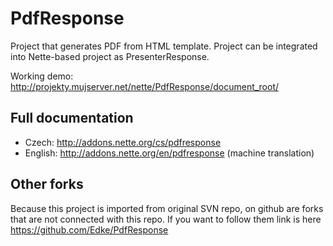 PdfResponse
===========

Project that generates PDF from HTML template. Project can be integrated into Nette-based project as PresenterResponse.

Working demo: http://projekty.mujserver.net/nette/PdfResponse/document_root/

Full documentation
------------------
- Czech: http://addons.nette.org/cs/pdfresponse
- English: http://addons.nette.org/en/pdfresponse (machine translation)



Other forks
-----------
Because this project is imported from original SVN repo, on github are forks that are not connected with this repo. If you want to follow them link is here https://github.com/Edke/PdfResponse
